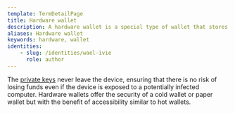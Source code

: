 ```yaml
---
template: TermDetailPage
title: Hardware wallet
description: A hardware wallet is a special type of wallet that stores the user's private keys in a secure hardware device.
aliases: Hardware wallet
keywords: hardware, wallet
identities: 
    - slug: /identities/wael-ivie
      role: author
---
```



The [private keys](/en/terms/private-keys.md) never leave the device, ensuring that there is no risk of losing funds even if the device is exposed to a potentially infected computer. Hardware wallets offer the security of a cold wallet or paper wallet but with the benefit of accessibility similar to hot wallets.